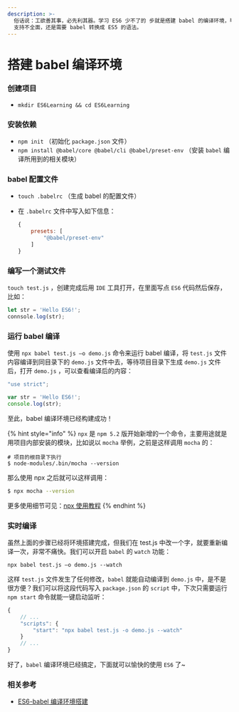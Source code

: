 ```yaml
---
description: >-
  俗话说：工欲善其事，必先利其器。学习 ES6 少不了的 步就是搭建 babel 的编译环境，毕竟现在主流浏览器对 ES6 的很多语法和 API
  支持不全面，还是需要 babel 转换成 ES5 的语法。
---
```


# 搭建 babel 编译环境

### 创建项目

* `mkdir ES6Learning && cd ES6Learning`

### 安装依赖

* `npm init` （初始化 `package.json` 文件）
* `npm install @babel/core @babel/cli @babel/preset-env` （安装 `babel` 编译所用到的相关模块）

### babel 配置文件

* `touch .babelrc` （生成 babel 的配置文件）
* 在 `.babelrc` 文件中写入如下信息：

  ```javascript
  {
      presets: [
          "@babel/preset-env"
      ]
  }
  ```

### 编写一个测试文件

`touch test.js` ，创建完成后用 `IDE` 工具打开，在里面写点 `ES6` 代码然后保存，比如：

```javascript
let str = 'Hello ES6!';
connsole.log(str);
```

### 运行 babel 编译

使用 `npx babel test.js –o demo.js` 命令来运行 babel 编译，将 `test.js` 文件内容编译到同目录下的 `demo.js` 文件中去，等待项目目录下生成 `demo.js` 文件后，打开 `demo.js` ，可以查看编译后的内容：

```javascript
"use strict";

var str = 'Hello ES6!';
console.log(str);
```

至此，babel 编译环境已经构建成功！

{% hint style="info" %}
`npx` 是 `npm 5.2` 版开始新增的一个命令，主要用途就是用项目内部安装的模块，比如说以 `mocha` 举例，之前是这样调用 `mocha` 的：

```text
# 项目的根目录下执行
$ node-modules/.bin/mocha --version
```

那么使用 npx 之后就可以这样调用：

```bash
$ npx mocha --version
```

更多使用细节可见：[npx 使用教程](http://www.ruanyifeng.com/blog/2019/02/npx.html)
{% endhint %}

### 实时编译

虽然上面的步骤已经将环境搭建完成，但我们在 test.js 中改一个字，就要重新编译一次，非常不痛快。我们可以开启 `babel` 的 `watch` 功能：

`npx babel test.js –o demo.js --watch`

 这样 `test.js` 文件发生了任何修改，`babel` 就能自动编译到 `demo.js` 中，是不是很方便？我们可以将这段代码写入 `package.json` 的 `script` 中，下次只需要运行 `npm start` 命令就能一键启动监听：

```javascript
{
    // ...
    "scripts": {
        "start": "npx babel test.js -o demo.js --watch"
    }
    // ...
}
```

好了，`babel` 编译环境已经搞定，下面就可以愉快的使用 `ES6` 了~

### 相关参考

* [ES6-babel 编译环境搭建](https://www.cnblogs.com/padding1015/p/10801214.html)

